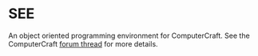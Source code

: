 SEE
===

An object oriented programming environment for ComputerCraft. See the ComputerCraft [forum thread](http://www.computercraft.info/forums2/index.php?/topic/14550-see-standard-execution-environment/) for more details.
